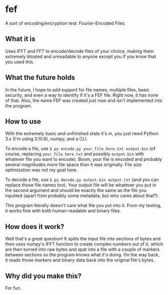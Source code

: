 # fef
A sort of encoding/encryption test: Fourier-Encoded Files.

## What it is
Uses IFFT and FFT to encode/decode files of your choice, making them extremely bloated and unreadable to anyone except you if you know that you used this.

## What the future holds
In the future, I hope to add support for file names, multiple files, basic security, and even a way to identify if it's a FEF file. Right now, it has none of that. Also, the name FEF was created just now and isn't implemented into the program.

## How to use
With the extremely basic and unfinished state it's in, you just need Python 3.x (I'm using 3.10.6), numpy, and a CLI.

To encode a file, use `$ py encode.py your_file_here.txt output.bin` (of course, replacing `your_file_here.txt` and possibly `output.bin` with whatever file you want to encode). Boom, your file is encoded and probably several magnitudes more file space than it was originally. File size optimization was not my goal here.

To decode a file, use `$ py decode.py output.bin output.txt` (and you can replace those file names too). Your output file will be whatever you put in the second argument and should be exactly the same as the file you inputted (apart from probably some metadata, but who cares about that?).

This program literally doesn't care what file you put into it. From my testing, it works fine with both human-readable and binary files.

## How does it work?
Well that's a great question! It splits the input file into sections of bytes and then uses numpy's IFFT function to create complex numbers out of it, which are then turned into raw bytes and spat into a file with a couple of markers between sections so the program knows what it's doing. On the way back, it reads those markers and binary data back into the original file's bytes.

## Why did you make this?
For fun.
